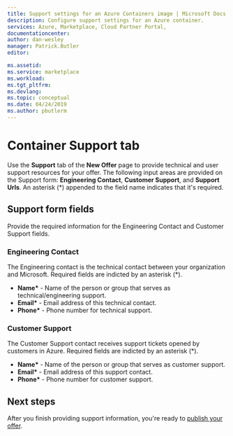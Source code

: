 ```yaml
---
title: Support settings for an Azure Containers image | Microsoft Docs
description: Configure support settings for an Azure container.
services: Azure, Marketplace, Cloud Partner Portal, 
documentationcenter:
author: dan-wesley
manager: Patrick.Butler  
editor:

ms.assetid: 
ms.service: marketplace
ms.workload: 
ms.tgt_pltfrm: 
ms.devlang: 
ms.topic: conceptual
ms.date: 04/24/2019
ms.author: pbutlerm
---
```



# Container Support tab

Use the **Support** tab of the **New Offer** page to provide technical and user support resources for your offer.  The following input areas are provided on the Support form: **Engineering Contact**, **Customer Support**, and **Support Urls**. An asterisk (*) appended to the field name indicates that it's required.


## Support form fields

Provide the required information for the Engineering Contact and Customer Support fields.


### Engineering Contact

The Engineering contact is the technical contact between your organization and Microsoft. Required fields are indicted by an asterisk (*).

- **Name\*** - Name of the person or group that serves as technical/engineering support.
- **Email\*** - Email address of this technical contact.
- **Phone\*** - Phone number for technical support.


### Customer Support

The Customer Support contact receives support tickets opened by customers in Azure.  Required fields are indicted by an asterisk (*).

- **Name\*** - Name of the person or group that serves as customer support.
- **Email\*** - Email address of this support contact.
- **Phone\*** - Phone number for customer  support.


## Next steps

After you finish providing support information, you're ready to [publish your offer](./cpp-publish-offer.md). 


